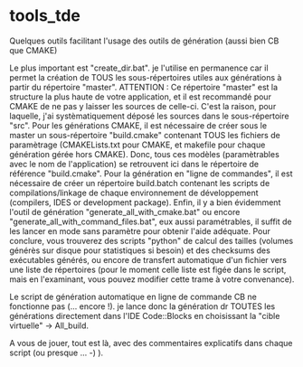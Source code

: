 # tools_tde

Quelques outils facilitant l'usage des outils de génération (aussi bien CB que CMAKE)

Le plus important est "create_dir.bat". je l'utilise en permanence car il permet la création de TOUS les sous-répertoires utiles aux générations à partir du répertoire "master".
ATTENTION : Ce répertoire "master" est la structure la plus haute de votre application, et il est recommandé pour CMAKE de ne pas y laisser les sources de celle-ci.
C'est la raison, pour laquelle, j'ai systèmatiquement déposé les sources dans le sous-répertoire "src".
Pour les générations CMAKE, il est nécessaire de créer sous le master un sous-répertoire "build.cmake" contenant TOUS les fichiers de paramètrage (CMAKELists.txt pour CMAKE, 
et makefile pour chaque génération gérée hors CMAKE).
Donc, tous ces modèles (paramètrables avec le nom de l'application) se retrouvent ici dans le répertoire de référence "build.cmake".
Pour la génération en "ligne de commandes", il est nécessaire de créer un répertoire build.batch contenant les scripts de compilations/linkage de chaque environnement de développement (compilers, IDES or development package).
Enfin, il y a bien évidemment l'outil de génération "generate_all_with_cmake.bat" ou encore "generate_all_with_command_files.bat", eux aussi paramétrables, il suffit de les lancer en mode sans paramètre pour obtenir l'aide adéquate.
Pour conclure, vous trouverez des scripts "python" de calcul des tailles (volumes générès sur disque pour statistiques si besoin) et des checksums des exécutables générés, ou encore de transfert automatique d'un fichier vers une liste de répertoires (pour le moment 
celle liste est figée dans le script, mais en l'examinant, vous pouvez modifier cette trame à votre convenance).

Le script de génération automatique en ligne de commande CB ne fonctionne pas (... encore !).
je lance donc la génération dr TOUTES les générations directement dans l'IDE  Code::Blocks en choisissant la "cible virtuelle" -> All_build.

A vous de jouer, tout est là, avec des commentaires explicatifs dans chaque script (ou presque ... -) ).
